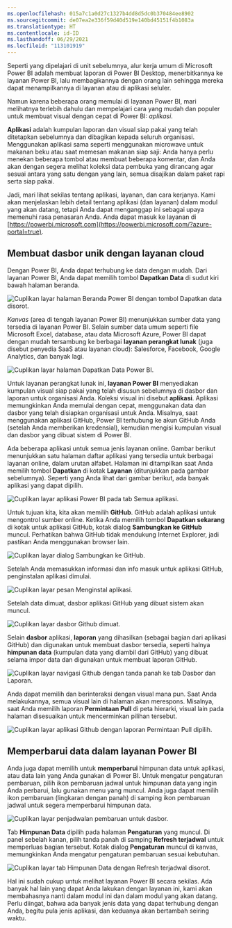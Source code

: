 ```yaml
---
ms.openlocfilehash: 015a7c1a0d27c1327b4dd8d5dc0b370484ee8902
ms.sourcegitcommit: de07ea2e336f59d40d519e140bd45151f4b1083a
ms.translationtype: HT
ms.contentlocale: id-ID
ms.lasthandoff: 06/29/2021
ms.locfileid: "113101919"
---
```

Seperti yang dipelajari di unit sebelumnya, alur kerja umum di Microsoft Power BI adalah membuat laporan di Power BI Desktop, menerbitkannya ke layanan Power BI, lalu membagikannya dengan orang lain sehingga mereka dapat menampilkannya di layanan atau di aplikasi seluler.

Namun karena beberapa orang memulai di layanan Power BI, mari melihatnya terlebih dahulu dan mempelajari cara yang mudah dan populer untuk membuat visual dengan cepat di Power BI: *aplikasi*.

**Aplikasi** adalah kumpulan laporan dan visual siap pakai yang telah ditetapkan sebelumnya dan dibagikan kepada seluruh organisasi. Menggunakan aplikasi sama seperti menggunakan microwave untuk makanan beku atau saat memesan makanan siap saji: Anda hanya perlu menekan beberapa tombol atau membuat beberapa komentar, dan Anda akan dengan segera melihat koleksi data pembuka yang dirancang agar sesuai antara yang satu dengan yang lain, semua disajikan dalam paket rapi serta siap pakai.

Jadi, mari lihat sekilas tentang aplikasi, layanan, dan cara kerjanya. Kami akan menjelaskan lebih detail tentang aplikasi (dan layanan) dalam modul yang akan datang, tetapi Anda dapat menganggap ini sebagai upaya memenuhi rasa penasaran Anda. Anda dapat masuk ke layanan di [https://powerbi.microsoft.com](https://powerbi.microsoft.com/?azure-portal=true).

## <a name="create-out-of-the-box-dashboards-with-cloud-services"></a>Membuat dasbor unik dengan layanan cloud

Dengan Power BI, Anda dapat terhubung ke data dengan mudah. Dari layanan Power BI, Anda dapat memilih tombol **Dapatkan Data** di sudut kiri bawah halaman beranda.

![Cuplikan layar halaman Beranda Power BI dengan tombol Dapatkan data disorot.](../media/pbi-touring_01.png)

*Kanvas* (area di tengah layanan Power BI) menunjukkan sumber data yang tersedia di layanan Power BI. Selain sumber data umum seperti file Microsoft Excel, database, atau data Microsoft Azure, Power BI dapat dengan mudah tersambung ke berbagai **layanan perangkat lunak** (juga disebut penyedia SaaS atau layanan cloud): Salesforce, Facebook, Google Analytics, dan banyak lagi.

![Cuplikan layar halaman Dapatkan Data Power BI.](../media/pbi-touring_02.png)

Untuk layanan perangkat lunak ini, **layanan Power BI** menyediakan kumpulan visual siap pakai yang telah disusun sebelumnya di dasbor dan laporan untuk organisasi Anda. Koleksi visual ini disebut **aplikasi**. Aplikasi memungkinkan Anda memulai dengan cepat, menggunakan data dan dasbor yang telah disiapkan organisasi untuk Anda. Misalnya, saat menggunakan aplikasi GitHub, Power BI terhubung ke akun GitHub Anda (setelah Anda memberikan kredensial), kemudian mengisi kumpulan visual dan dasbor yang dibuat sistem di Power BI.

Ada beberapa aplikasi untuk semua jenis layanan online. Gambar berikut menunjukkan satu halaman daftar aplikasi yang tersedia untuk berbagai layanan online, dalam urutan alfabet. Halaman ini ditampilkan saat Anda memilih tombol **Dapatkan** di kotak **Layanan** (ditunjukkan pada gambar sebelumnya). Seperti yang Anda lihat dari gambar berikut, ada banyak aplikasi yang dapat dipilih.

![Cuplikan layar aplikasi Power BI pada tab Semua aplikasi.](../media/pbi-touring_03.png)

Untuk tujuan kita, kita akan memilih **GitHub**. GitHub adalah aplikasi untuk mengontrol sumber online. Ketika Anda memilih tombol **Dapatkan sekarang** di kotak untuk aplikasi GitHub, kotak dialog **Sambungkan ke GitHub** muncul. Perhatikan bahwa GitHub tidak mendukung Internet Explorer, jadi pastikan Anda menggunakan browser lain.

![Cuplikan layar dialog Sambungkan ke GitHub.](../media/pbi-touring_03b.png)

Setelah Anda memasukkan informasi dan info masuk untuk aplikasi GitHub, penginstalan aplikasi dimulai.

![Cuplikan layar pesan Menginstal aplikasi.](../media/pbi-touring_04.png)

Setelah data dimuat, dasbor aplikasi GitHub yang dibuat sistem akan muncul.

![Cuplikan layar dasbor Github dimuat.](../media/pbi-touring_05.png)

Selain **dasbor** aplikasi, **laporan** yang dihasilkan (sebagai bagian dari aplikasi GitHub) dan digunakan untuk membuat dasbor tersedia, seperti halnya **himpunan data** (kumpulan data yang diambil dari GitHub) yang dibuat selama impor data dan digunakan untuk membuat laporan GitHub.

![Cuplikan layar navigasi Github dengan tanda panah ke tab Dasbor dan Laporan.](../media/pbi-touring_06.png)

Anda dapat memilih dan berinteraksi dengan visual mana pun. Saat Anda melakukannya, semua visual lain di halaman akan merespons. Misalnya, saat Anda memilih laporan **Permintaan Pull** di peta hierarki, visual lain pada halaman disesuaikan untuk mencerminkan pilihan tersebut.

![Cuplikan layar aplikasi Github dengan laporan Permintaan Pull dipilih.](../media/pbi-touring_06b.png)

## <a name="update-data-in-the-power-bi-service"></a>Memperbarui data dalam layanan Power BI

Anda juga dapat memilih untuk **memperbarui** himpunan data untuk aplikasi, atau data lain yang Anda gunakan di Power BI. Untuk mengatur pengaturan pembaruan, pilih ikon pembaruan jadwal untuk himpunan data yang ingin Anda perbarui, lalu gunakan menu yang muncul. Anda juga dapat memilih ikon pembaruan (lingkaran dengan panah) di samping ikon pembaruan jadwal untuk segera memperbarui himpunan data.

![Cuplikan layar penjadwalan pembaruan untuk dasbor.](../media/pbi-touring_09.png)

Tab **Himpunan Data** dipilih pada halaman **Pengaturan** yang muncul. Di panel sebelah kanan, pilih tanda panah di samping **Refresh terjadwal** untuk memperluas bagian tersebut. Kotak dialog **Pengaturan** muncul di kanvas, memungkinkan Anda mengatur pengaturan pembaruan sesuai kebutuhan.

![Cuplikan layar tab Himpunan Data dengan Refresh terjadwal disorot.](../media/pbi-touring_10.png)

Hal ini sudah cukup untuk melihat layanan Power BI secara sekilas. Ada banyak hal lain yang dapat Anda lakukan dengan layanan ini, kami akan membahasnya nanti dalam modul ini dan dalam modul yang akan datang. Perlu diingat, bahwa ada banyak jenis data yang dapat terhubung dengan Anda, begitu pula jenis aplikasi, dan keduanya akan bertambah seiring waktu.
